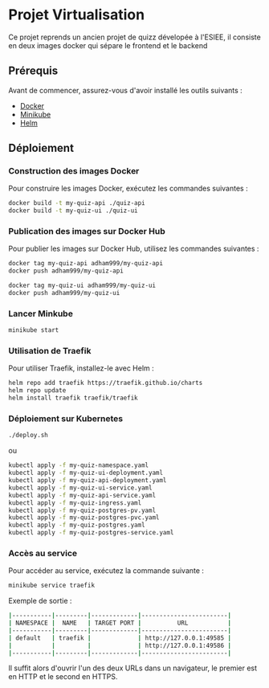 # Projet Virtualisation

Ce projet reprends un ancien projet de quizz dévelopée à l'ESIEE, il consiste en deux images docker qui sépare le frontend et le backend

## Prérequis

Avant de commencer, assurez-vous d'avoir installé les outils suivants :

- [Docker](https://docs.docker.com/get-docker/)
- [Minikube](https://minikube.sigs.k8s.io/docs/start/)
- [Helm](https://helm.sh/docs/intro/install/)

## Déploiement

### Construction des images Docker

Pour construire les images Docker, exécutez les commandes suivantes :

```bash
docker build -t my-quiz-api ./quiz-api
docker build -t my-quiz-ui ./quiz-ui
```

### Publication des images sur Docker Hub

Pour publier les images sur Docker Hub, utilisez les commandes suivantes :

```bash
docker tag my-quiz-api adham999/my-quiz-api
docker push adham999/my-quiz-api

docker tag my-quiz-ui adham999/my-quiz-ui
docker push adham999/my-quiz-ui
```

### Lancer Minkube

```bash
minikube start
```

### Utilisation de Traefik

Pour utiliser Traefik, installez-le avec Helm :

```bash
helm repo add traefik https://traefik.github.io/charts
helm repo update
helm install traefik traefik/traefik
```

### Déploiement sur Kubernetes

```bash
./deploy.sh
```

ou

```bash
kubectl apply -f my-quiz-namespace.yaml
kubectl apply -f my-quiz-ui-deployment.yaml
kubectl apply -f my-quiz-api-deployment.yaml
kubectl apply -f my-quiz-ui-service.yaml
kubectl apply -f my-quiz-api-service.yaml
kubectl apply -f my-quiz-ingress.yaml
kubectl apply -f my-quiz-postgres-pv.yaml
kubectl apply -f my-quiz-postgres-pvc.yaml   
kubectl apply -f my-quiz-postgres.yaml  
kubectl apply -f my-quiz-postgres-service.yaml  
```

### Accès au service

Pour accéder au service, exécutez la commande suivante :

```bash
minikube service traefik
```

Exemple de sortie :

```bash
|-----------|---------|-------------|------------------------|
| NAMESPACE |  NAME   | TARGET PORT |          URL           |
|-----------|---------|-------------|------------------------|
| default   | traefik |             | http://127.0.0.1:49585 |
|           |         |             | http://127.0.0.1:49586 |
|-----------|---------|-------------|------------------------|
```

Il suffit alors d'ouvrir l'un des deux URLs dans un navigateur, le premier est en HTTP et le second en HTTPS.
